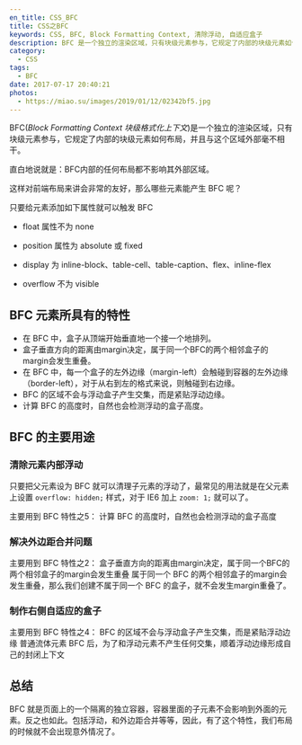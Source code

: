 ```yaml
---
en_title: CSS_BFC
title: CSS之BFC
keywords: CSS, BFC, Block Formatting Context, 清除浮动, 自适应盒子
description: BFC 是一个独立的渲染区域，只有块级元素参与，它规定了内部的块级元素如何布局，并且与这个区域外部毫不相干。BFC内部的任何布局都不影响其外部区域。
category:
  - CSS
tags:
  - BFC
date: 2017-07-17 20:40:21
photos:
  - https://miao.su/images/2019/01/12/02342bf5.jpg
---
```


BFC(*Block Formatting Context 块级格式化上下文*)是一个独立的渲染区域，只有块级元素参与，它规定了内部的块级元素如何布局，并且与这个区域外部毫不相干。

直白地说就是：BFC内部的任何布局都不影响其外部区域。

<!-- more -->

这样对前端布局来讲会非常的友好，那么哪些元素能产生 BFC 呢？

只要给元素添加如下属性就可以触发 BFC

- float 属性不为 none

- position 属性为 absolute 或 fixed

- display 为 inline-block、table-cell、table-caption、flex、inline-flex

- overflow 不为 visible


## BFC 元素所具有的特性

- 在 BFC 中，盒子从顶端开始垂直地一个接一个地排列。
- 盒子垂直方向的距离由margin决定，属于同一个BFC的两个相邻盒子的margin会发生重叠。
- 在 BFC 中，每一个盒子的左外边缘（margin-left）会触碰到容器的左外边缘（border-left），对于从右到左的格式来说，则触碰到右边缘。
- BFC 的区域不会与浮动盒子产生交集，而是紧贴浮动边缘。
- 计算 BFC 的高度时，自然也会检测浮动的盒子高度。

## BFC 的主要用途

### 清除元素内部浮动

只要把父元素设为 BFC 就可以清理子元素的浮动了，最常见的用法就是在父元素上设置 `overflow: hidden;` 样式，对于 IE6 加上 `zoom: 1;` 就可以了。

主要用到 BFC 特性之5：
计算 BFC 的高度时，自然也会检测浮动的盒子高度

### 解决外边距合并问题

主要用到 BFC 特性之2：
盒子垂直方向的距离由margin决定，属于同一个BFC的两个相邻盒子的margin会发生重叠
属于同一个 BFC 的两个相邻盒子的margin会发生重叠，那么我们创建不属于同一个 BFC 的盒子，就不会发生margin重叠了。

### 制作右侧自适应的盒子

主要用到 BFC 特性之4：
BFC 的区域不会与浮动盒子产生交集，而是紧贴浮动边缘
普通流体元素 BFC 后，为了和浮动元素不产生任何交集，顺着浮动边缘形成自己的封闭上下文

## 总结

BFC 就是页面上的一个隔离的独立容器，容器里面的子元素不会影响到外面的元素。反之也如此。包括浮动，和外边距合并等等，因此，有了这个特性，我们布局的时候就不会出现意外情况了。
